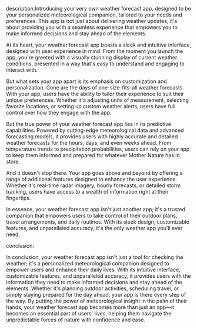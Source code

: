 
description:Introducing your very own weather forecast app, designed to be your personalized meteorological companion, tailored to your needs and preferences. This app is not just about delivering weather updates; it's about providing you with a seamless experience that empowers you to make informed decisions and stay ahead of the elements.

At its heart, your weather forecast app boasts a sleek and intuitive interface, designed with user experience in mind. From the moment you launch the app, you're greeted with a visually stunning display of current weather conditions, presented in a way that's easy to understand and engaging to interact with.

But what sets your app apart is its emphasis on customization and personalization. Gone are the days of one-size-fits-all weather forecasts. With your app, users have the ability to tailor their experience to suit their unique preferences. Whether it's adjusting units of measurement, selecting favorite locations, or setting up custom weather alerts, users have full control over how they engage with the app.

But the true power of your weather forecast app lies in its predictive capabilities. Powered by cutting-edge meteorological data and advanced forecasting models, it provides users with highly accurate and detailed weather forecasts for the hours, days, and even weeks ahead. From temperature trends to precipitation probabilities, users can rely on your app to keep them informed and prepared for whatever Mother Nature has in store.

And it doesn't stop there. Your app goes above and beyond by offering a range of additional features designed to enhance the user experience. Whether it's real-time radar imagery, hourly forecasts, or detailed storm tracking, users have access to a wealth of information right at their fingertips.

In essence, your weather forecast app isn't just another app; it's a trusted companion that empowers users to take control of their outdoor plans, travel arrangements, and daily routines. With its sleek design, customizable features, and unparalleled accuracy, it's the only weather app you'll ever need.

conclusion: 

In conclusion, your weather forecast app isn't just a tool for checking the weather; it's a personalized meteorological companion designed to empower users and enhance their daily lives. With its intuitive interface, customizable features, and unparalleled accuracy, it provides users with the information they need to make informed decisions and stay ahead of the elements. Whether it's planning outdoor activities, scheduling travel, or simply staying prepared for the day ahead, your app is there every step of the way. By putting the power of meteorological insight in the palm of their hands, your weather forecast app becomes more than just an app—it becomes an essential part of users' lives, helping them navigate the unpredictable forces of nature with confidence and ease.
